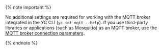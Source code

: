 {% note important %}

No additional settings are required for working with the MQTT broker integrated in the YC CLI (`yc iot mqtt --help`). If you use third-party libraries or applications (such as Mosquitto) as an MQTT broker, use the [MQTT broker connection parameters](../../iot-core/concepts/mqtt-properties.md).

{% endnote %}

